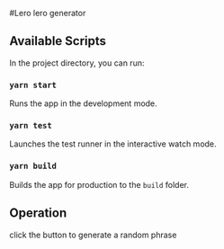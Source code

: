 #Lero lero generator

## Available Scripts
In the project directory, you can run:

### `yarn start`
Runs the app in the development mode.<br />

### `yarn test`
Launches the test runner in the interactive watch mode.<br />

### `yarn build`
Builds the app for production to the `build` folder.<br />

## Operation
click the button to generate a random phrase
